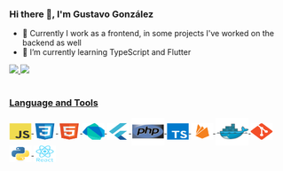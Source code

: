 ### Hi there 👋, I'm Gustavo González

- 🔭 Currently I work as a frontend, in some projects I've worked on the backend as well
- 🌱 I’m currently learning TypeScript and Flutter

<div>
    <a href="https://github.com/gustavogonzalezdev">
      <img height="180em" src="https://github-readme-stats.vercel.app/api?username=gustavogonzalezdev&show_icons=true&theme=dark&include_all_commits=true&count_private=true"/>
      <img height="180em" src="https://github-readme-stats.vercel.app/api/top-langs/?username=gustavogonzalezdev&layout=compact&langs_count=16&theme=dark"/>
</div>
  
<div style="display: inline_block"><br>
  <h3>Language and Tools</h3>
  <img align="center" alt="Gus-JS" height="30" width="40" src="https://github.com/devicons/devicon/blob/master/icons/javascript/javascript-original.svg">
  <img align="center" alt="Gus-CSS3" height="30" width="40" src="https://github.com/devicons/devicon/blob/master/icons/css3/css3-original.svg">
  <img align="center" alt="Gus-HTML5" height="30" width="40" src="https://github.com/devicons/devicon/blob/master/icons/html5/html5-original.svg">
  <img align="center" alt="Gus-DART" height="30" width="40" src="https://github.com/devicons/devicon/blob/master/icons/dart/dart-original.svg">
  <img align="center" alt="Gus-FLUTTER" height="30" width="40" src="https://github.com/devicons/devicon/blob/master/icons/flutter/flutter-original.svg">
  <img align="center" alt="Gus-PHP" height="50" width="60" src="https://github.com/devicons/devicon/blob/master/icons/php/php-original.svg">
  <img align="center" alt="Gus-TYPESCRIPT" height="30" width="40" src="https://github.com/devicons/devicon/blob/master/icons/typescript/typescript-original.svg">
  <img align="center" alt="Gus-FIREBASE" height="30" width="40" src="https://github.com/devicons/devicon/blob/master/icons/firebase/firebase-plain.svg">
  <img align="center" alt="Gus-DOCKER" height="50" width="60" src="https://github.com/devicons/devicon/blob/master/icons/docker/docker-original.svg">
  <img align="center" alt="Gus-GIT" height="30" width="40" src="https://github.com/devicons/devicon/blob/master/icons/git/git-original.svg">
  <img align="center" alt="Gus-PYTHON" height="30" width="40" src="https://github.com/devicons/devicon/blob/master/icons/python/python-original.svg">
  <img align="center" alt="Gus-REACT" height="30" width="40" src="https://github.com/devicons/devicon/blob/master/icons/react/react-original-wordmark.svg">
</div>

